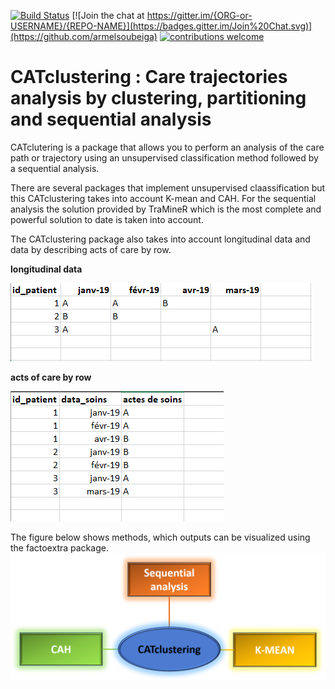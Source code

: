 [![Build Status](https://travis-ci.org/Payum/Payum.png?branch=master)](https://travis-ci.org/armelsoubeiga/CATclustering)
[![Join the chat at https://gitter.im/{ORG-or-USERNAME}/{REPO-NAME}](https://badges.gitter.im/Join%20Chat.svg)](https://github.com/armelsoubeiga)
[![contributions welcome](https://img.shields.io/badge/contributions-welcome-brightgreen.svg?style=flat)](https://github.com/armelsoubeiga/CATclustering/edit/master/README.md)

# CATclustering : Care trajectories analysis by clustering, partitioning and sequential analysis

CATclutering is a package that allows you to perform an analysis of the care path or trajectory using an unsupervised classification method followed by a sequential analysis.

There are several packages that implement unsupervised claassification but this CATclustering takes into account K-mean and CAH. For the sequential analysis the solution provided by TraMineR which is the most complete and powerful solution to date is taken into account.

The CATclustering package also takes into account longitudinal data and data by describing acts of care by row.

**longitudinal data**

![](img/table2.PNG)


**acts of care by row**

![](img/table1.PNG)


The figure below shows methods, which outputs can be visualized using the factoextra package.
![](img/graph1.PNG)

